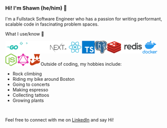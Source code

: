 ### Hi! I'm Shawn (he/him) 👋

I'm a Fullstack Software Engineer who has a passion for writing performant, scalable code in fascinating problem spaces.

What I use/know 🧰

[<img align="left" alt="Golang" height="40px" src="./logos/go-logo.png" />](https://golang.org/)
[<img align="left" alt="gRPC" height="40px" src="./logos/grpc-logo.png" />](https://grpc.io/)
[<img align="left"  alt="Next.js" height="40px" src="./logos/nextjs-logo.png" />](https://nextjs.org/)
[<img align="left" alt="React.js" height="40px" src="./logos/react-logo.svg" />](https://reactjs.org/)
[<img align="left"  alt="TypeScript" height="40px" src="./logos/ts-logo.png" />](https://www.typescriptlang.org/)
[<img align="left" alt="Postgresql" height="40px" src="./logos/postgres-logo.png" />](https://www.postgresql.org/)
[<img align="left" alt="Redis" height="40px" src="./logos/redis-logo.webp" />](https://redis.com)
[<img align="left" alt="Docker" height="40px" src="./logos/docker-logo.png" />](https://www.docker.com/)
[<img align="left"  alt="Node.js" height="40px" src="./logos/node-logo.png" />](https://nodejs.org/)
[<img align="left"  alt="GraphQL" height="40px" src="./logos/graphql-logo.png" />](https://graphql.org/)
[<img align="left" alt="Jest" height="40px" src="./logos/jest-logo.png" />](https://jestjs.io/)

<br />
<br />
<br />

Outside of coding, my hobbies include:
- Rock climbing
- Riding my bike around Boston
- Going to concerts
- Making espresso
- Collecting tattoos
- Growing plants

<br />

Feel free to connect with me on [LinkedIn](https://www.linkedin.com/in/shawn-toubeau/) and say Hi!
